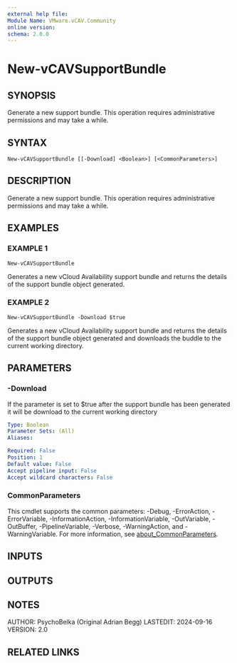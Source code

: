 ```yaml
---
external help file:
Module Name: VMware.vCAV.Community
online version:
schema: 2.0.0
---
```


# New-vCAVSupportBundle

## SYNOPSIS
Generate a new support bundle.
This operation requires administrative permissions and may take a while.

## SYNTAX

```
New-vCAVSupportBundle [[-Download] <Boolean>] [<CommonParameters>]
```

## DESCRIPTION
Generate a new support bundle.
This operation requires administrative permissions and may take a while.

## EXAMPLES

### EXAMPLE 1
```
New-vCAVSupportBundle
```

Generates a new vCloud Availability support bundle and returns the details of the support bundle object generated.

### EXAMPLE 2
```
New-vCAVSupportBundle -Download $true
```

Generates a new vCloud Availability support bundle and returns the details of the support bundle object generated and downloads the buddle to the current working directory.

## PARAMETERS

### -Download
If the parameter is set to $true after the support bundle has been generated it will be download to the current working directory

```yaml
Type: Boolean
Parameter Sets: (All)
Aliases:

Required: False
Position: 1
Default value: False
Accept pipeline input: False
Accept wildcard characters: False
```

### CommonParameters
This cmdlet supports the common parameters: -Debug, -ErrorAction, -ErrorVariable, -InformationAction, -InformationVariable, -OutVariable, -OutBuffer, -PipelineVariable, -Verbose, -WarningAction, and -WarningVariable. For more information, see [about_CommonParameters](http://go.microsoft.com/fwlink/?LinkID=113216).

## INPUTS

## OUTPUTS

## NOTES
AUTHOR: PsychoBelka (Original Adrian Begg)
LASTEDIT: 2024-09-16
VERSION: 2.0

## RELATED LINKS
